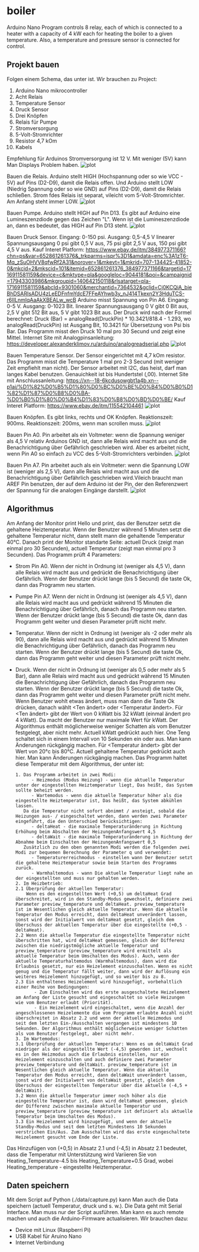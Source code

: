 # boiler
Arduino Nano Program controls 8 relay, each of which is connected to a heater with a capacity of 4 kW each for heating the boiler to a given temperature. Also, a temperature and pressure sensor is connected for control.

## Projekt bauen
Folgen einem Schema, das unter ist. 
Wir brauchen zu Project:
 1. Arduino Nano mikrocontroller
 2. Acht Relais
 3. Temperature Sensor
 4. Druck Sensor
 5. Drei Knöpfen
 6. Relais für Pumpe
 7. Stromversorgung
 8. 5-Volt-Stromrichter
 9. Resistor 4,7 kOm
 10. Kabels
 
Empfehlung für Arduinos Stromversorgung ist 12 V. Mit weniger (5V) kann Man Displays Problem haben.
![plot](./image/Arduino.png)

Bauen die Relais. Arduino stellt HIGH (Hochspannung oder so wie VCC - 5V) auf Pins (D2-D9), damit die Relais offen. Und Arduino stellt LOW (Niedrig Spannung oder so wie GND) auf Pins (D2-D9), damit die Relais schließen. Strom fdes Relais ist separat, vileicht vom 5-Volt-Stromrichter. Am Anfang steht immer LOW.
![plot](./image/Relais.png)

Bauen Pumpe. Arduino stellt HIGH auf Pin D13. Es gibt auf Arduino eine Lumineszenzdiode gegen das Zeichen "L". Wenn ist die Lumineszenzdiode an, dann es bedeutet, das HIGH auf Pin D13 steht.
![plot](./image/Pumpe.png)

Bauen Druck Sensor. Eingang: 0-150 psi. Ausgang: 0,5-4,5 V linearer Spannungsausgang 0 psi gibt 0,5 V aus, 75 psi gibt 2,5 V aus, 150 psi gibt 4,5 V aus. Kauf Interet Platform: https://www.ebay.de/itm/384977371166?chn=ps&var=652861261376&_trkparms=ispr%3D1&amdata=enc%3A1zT6-Mq_zSuOHVV8qfwRf2A31&norover=1&mkevt=1&mkrid=707-134425-41852-0&mkcid=2&mkscid=101&itemid=652861261376_384977371166&targetid=1716911581159&device=c&mktype=pla&googleloc=9044181&poi=&campaignid=17943303986&mkgroupid=140642150118&rlsatarget=pla-1716911581159&abcId=9301060&merchantid=7364532&gclid=Cj0KCQiA_bieBhDSARIsADU4zLeEDFnfmYdcE7FFeAYhwb3y_nJ414Tkexn2Y3HduTCS-r6IILnmIqAaAkXBEALw_wcB
Arduino misst Spannung von Pin A6. Eingang: 0-5 V. Ausgang: 0-1023 Bit. linearer Spannungsausgang 0 V gibt 0 Bit aus, 2,5 V gibt 512 Bit aus, 5 V gibt 1023 Bit aus. Der Druck wird nach der Formel berechnet: Druck (Bar) = analogRead(DruckPin) * 10.3421/818.4 - 1.293, wo analogRead(DruckPin) ist Ausgang Bit, 10.3421 für Übersetzung von Psi bis Bar. Das Programm misst den Druck 10 mal pro 30 Secund und zeigt eine Mittel. Internet Site mit Analogpinsanleitung: https://developer.alexanderklimov.ru/arduino/analogreadserial.php
![plot](./image/Druck%20Sensor.png)

Bauen Temperature Sensor. Der Sensor eingerichtet mit 4,7 kOm resistor. Das Programm misst die Temperature 1 mal pro 2-3 Secund (mit weniger Zeit empfiehlt  man nicht). Der Sensor arbeitet mit I2C, das heist, darf man langes Kabel benutzen. Genauichkeit ist bis Hundertstel (,00). Internet Site mit Anschlussanleitung: https://xn--18-6kcdusowgbt1a4b.xn--p1ai/%D1%82%D0%B5%D1%80%D0%BC%D0%BE%D0%B4%D0%B0%D1%82%D1%87%D0%B8%D0%BA-%D0%B0%D1%80%D0%B4%D1%83%D0%B8%D0%BD%D0%BE/
Kauf Interet Platform: https://www.ebay.de/itm/115542104461
![plot](./image/Temperature%20Sensor.png)

Bauen Knöpfen. Es gibt links, rechts und OK Knöpfen. Reaktionszeit: 900ms. Reaktionszeit: 200ms, wenn man scrollen muss.
![plot](./image/Knöpfen.png)

Bauen Pin A0. Pin arbeitet als ein Voltmeter: wenn die Spannung weniger als 4,5 V relativ Arduinos GND ist, dann alle Relais wird macht aus und die Benachrichtigung über Gefährlich geschrieben wird. Aber es arbeitet nicht, wenn Pin A0 so einfach zu VCC des 5-Volt-Stromrichters verbinden.
![plot](./image/Strom%20Sicherung.png)

Bauen Pin A7. Pin arbeitet auch als ein Voltmeter: wenn die Spannung LOW ist (weniger als 2,5 V), dann alle Relais wird macht aus und die Benachrichtigung über Gefährlich geschrieben wird.Vileich braucht man AREF Pin benutzen, der auf dem Arduino ist der Pin, der den Referenzwert der Spannung für die analogen Eingänge darstellt.
![plot](./image/Pumpes%20Sicherung.png)

## Algorithmus
Am Anfang der Monitor print Hello und print, das der Benutzer setzt die gehaltene Heiztemperatur. Wenn der Benutzer während 5 Minuten setzt die gehaltene Temperatur nicht, dann stellt mann die gehaltende Temperatur 40°C. Danach print der Monitor standarte Seite: actuell Druck (zeigt man einmal pro 30 Secunden), actuell Temperatur (zeigt man einmal pro 3 Secunden).
Das Programm prüft 4 Parameters: 
  - Strom Pin A0. Wenn der nicht in Ordnung ist (weniger als 4,5 V), dann alle Relais wird macht aus und gedrückt die Benachrichtigung über Gefährlich. Wenn der Benutzer drückt lange (bis 5 Secund) die taste Ok, dann das Programm neu starten. 
  - Pumpe Pin A7. Wenn der nicht in Ordnung ist (weniger als 4,5 V), dann alle Relais wird macht aus und gedrückt während 15 Minuten die Benachrichtigung über Gefährlich, danach das Programm neu starten. Wenn der Benutzer drückt lange (bis 5 Secund) die taste Ok, dann das Programm geht weiter und diesen Parameter prüft nicht mehr. 
  - Temperatur. Wenn der nicht in Ordnung ist (weniger als -2 oder mehr als 90), dann alle Relais wird macht aus und gedrückt während 15 Minuten die Benachrichtigung über Gefährlich, danach das Programm neu starten. Wenn der Benutzer drückt lange (bis 5 Secund) die taste Ok, dann das Programm geht weiter und diesen Parameter prüft nicht mehr.
  - Druck. Wenn der nicht in Ordnung ist (weniger als 0,5 oder mehr als 5 Bar), dann alle Relais wird macht aus und gedrückt während 15 Minuten die Benachrichtigung über Gefährlich, danach das Programm neu starten. Wenn der Benutzer drückt lange (bis 5 Secund) die taste Ok, dann das Programm geht weiter und diesen Parameter prüft nicht mehr.
Wenn Benutzer wohlt etwas ändert, muss man dann die Taste Ok drücken, danach wählt <Ten ändert> oder <Temperatur ändert>. 
Für <Ten ändert> gibt der Wert von 0 kWatt bis 32 kWatt (einmal ändert pro 4 kWatt). Da macht der Benutzer nur maximale Wert für kWatt. Der Algorithmus enthält möglicherweise weniger Schatten als vom Benutzer festgelegt, aber nicht mehr. Actuell kWatt gedrückt auch hier. One Teng schaltet sich in einem Intervall von 10 Sekunden ein oder aus. Man kann Änderungen rückgängig machen.
Für <Temperatur ändert> gibt der Wert von 20°c bis 80°C. Actuell gehaltene Temperatur gedrückt auch hier. Man kann Änderungen rückgängig machen. Das Programm haltet diese Temperatur mit dem Algorithmus, der unter ist:

        1. Das Programm arbeitet in zwei Modi:
              - Heizmodus (Modus Heizung) - wenn die aktuelle Temperatur unter der eingestellten Heiztemperatur liegt, Das heißt, das System sollte beheizt werden.
              - Wartemodus - wenn die aktuelle Temperatur höher als die eingestellte Heiztemperatur ist, Das heißt, das System abkühlen lassen.
           Da die Temperatur nicht sofort abnimmt / ansteigt, sobald die Heizungen aus- / eingeschaltet werden, dann werden zwei Parameter eingeführt, die den Unterschied berücksichtigen:
              - deltaHeat - die maximale Temperaturänderung in Richtung Erhöhung beim Abschalten der HeizungenAnfangswert 4,5
              - deltaWait - die maximale Temperaturänderung in Richtung der Abnahme beim Einschalten der HeizungenAnfangswert 0,5
           Zusätzlich zu den oben genannten Modi werden die folgenden zwei Modi zur bequemen Berechnung der Parameter q und verwendet:
              - Temperaturerreichmodus - einstellen wann Der Benutzer setzt die gehaltene Heiztemperatur sowie beim Starten des Programms zurück.
              - Warmhaltemodus - wann Die aktuelle Temperatur liegt nahe an der eingestellten und muss nur gehalten werden.
        2. Im Heizbetrieb:
        2.1 Überprüfung der aktuellen Temperatur:
            Wenn es den eingestellten Wert (+0,5) um deltaHeat Grad überschreitet, wird in den Standby-Modus gewechselt, definiere zwei Parameter preview_temperature und deltaHeat. preview_temperature ist im Wesentlichen gleich aktuelle Temperatur. Wenn die aktuelle Temperatur den Modus erreicht, dann deltaHeat unverändert lassen, sonst wird der Initialwert von deltaHeat gesetzt, gleich dem Überschuss der aktuellen Temperatur über die eingestellte (+0,5 - deltaHeat).
        2.2 Wenn die aktuelle Temperatur die eingestellte Temperatur nicht überschritten hat, wird deltaHeat gemessen, gleich der Differenz zwischen die niedrigstmögliche aktuelle Temperatur und preview_temperature (preview_temperature wird ermittelt als aktuelle Temperatur beim Umschalten des Modus). Auch, wenn der aktuelle Temperaturhaltemodus (Warmhaltemodus), dann wird die Erlaubnis gesetzt, nur ein Heizelement einzuschalten. Wenn es nicht genug und die Temperatur fällt weiter, dann wird der Auflösung ein weiteres Heizelement hinzugefügt, und so weiter bis zu 8.
        2.3 Ein enthaltenes Heizelement wird hinzugefügt, vorbehaltlich einer Reihe von Bedingungen:
               - Zum Einschalten wird das erste ausgeschaltete Heizelement am Anfang der Liste gesucht und eingeschaltet so viele Heizungen wie vom Benutzer erlaubt (Priorität).
               - Ein Heizelement wird eingeschaltet, wenn die Anzahl der angeschlossenen Heizelemente die vom Programm erlaubte Anzahl nicht überschreitet in Absatz 2.2 und wenn der aktuelle Heizmodus und seit dem letzten Ein-/Ausschalten vergangen ist mindestens 10 Sekunden. Der Algorithmus enthält möglicherweise weniger Schatten als vom Benutzer festgelegt, aber nicht mehr.
        3. Im Wartemodus:
        3.1 Überprüfung der aktuellen Temperatur: Wenn es um deltaWait Grad niedriger als der eingestellte Wert (-4,5) geworden ist, wechselt es in den Heizmodus auch die Erlaubnis einstellen, nur ein Heizelement einzuschalten und auch definiere zwei Parameter preview_temperature und deltaWait. preview_temperature ist im Wesentlichen gleich aktuelle Temperatur. Wenn die aktuelle Temperatur den Modus erreicht, dann deltaWait unverändert lassen, sonst wird der Initialwert von deltaWait gesetzt, gleich dem Überschuss der eingestellten Temperatur über die aktuelle (-4,5 + deltaWait).
        3.2 Wenn die aktuelle Temperatur immer noch höher als die eingestellte Temperatur ist, dann wird deltaHeat gemessen, gleich der Differenz zwischen maximale aktuelle Temperatur und preview_temperature (preview_temperature ist definiert als aktuelle Temperatur beim Umschalten des Modus).
        3.3 Ein Heizelement wird hinzugefügt, und wenn der aktuelle Standby-Modus und seit dem letzten Mindestens 10 Sekunden verstrichen Ein/Aus. Zum Ausschalten wird das erste eingeschaltete Heizelement gesucht vom Ende der Liste.     
       
Das Hinzufügen von (+0,5) in Absatz 2.1 und (-4,5) in Absatz 2.1 bedeutet, dass die Temperatur mit Unterstützung wird Variieren Sie von Heating_Temperature-4.5 bis Heating_Temperature+0.5 Grad, wobei Heating_temperature - eingestellte Heiztemperatur.

## Daten speichern
Mit dem Script auf Python (./data/capture.py) kann Man auch die Data speichern (actuell Temperatur, druck und s. w.). Die Data geht mit Serial Interface. Man muss nur der Script ausführen. Man kann es auch remote machen und auch die Arduino-Firmware actualisieren. Wir brauchen dazu:
- Device mit Linux (Raspberri Pi)
- USB Kabel für Aruino Nano
- Internet Verbindung
